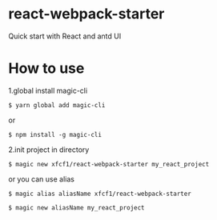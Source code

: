 # react-webpack-starter
Quick start with React and antd UI

# How to use

1.global install magic-cli  

```
$ yarn global add magic-cli
```
or  
```
$ npm install -g magic-cli
```

2.init project in directory  

```  
$ magic new xfcf1/react-webpack-starter my_react_project  
```

or you can use alias  

```  
$ magic alias aliasName xfcf1/react-webpack-starter  

$ magic new aliasName my_react_project  
```
